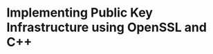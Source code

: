 # Implementing Public Key Infrastructure using OpenSSL and C++


<!-- Commands to Run

1. make
2. ./mini-pki --init-ca --cn "My Root CA"
3. ./mini-pki --gen-csr --cn "localhost"
4. mv KeysAndCerts/client_private_key.pem KeysAndCerts/server_private_key.pem
5. mv KeysAndCerts/client_csr.pem KeysAndCerts/server_csr.pem
6. ./mini-pki --sign-csr --csr KeysAndCerts/server_csr.pem --out KeysAndCerts/server_cert.pem./7. ./mini-pki --gen-csr --cn "client"
8. ./mini-pki --sign-csr --csr KeysAndCerts/client_csr.pem --out KeysAndCerts/client_cert.pem
9. openssl ca -gencrl \
  -keyfile KeysAndCerts/ca_private_key.pem \
  -cert KeysAndCerts/ca_cert.pem \
  -out KeysAndCerts/ca_crl.pem \
  -config openssl.cnf

  

./mini-pki-server
./mini-pki-client -->